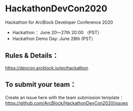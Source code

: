 # HackathonDevCon2020
Hackathon for ArcBlock Developer Conference 2020

- Hackathon： June 20～27th 20:00 （PST）
- Hackathon Demo Day: June 28th (PST）

## Rules & Details：
https://devcon.arcblock.io/en/hackathon

## To submit your team：

Create an issue here with the team submission template：
https://github.com/ArcBlock/HackathonDevCon2020/issues 
